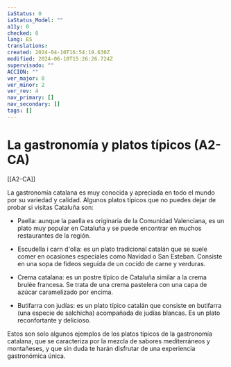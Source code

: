 ```yaml
---
iaStatus: 0
iaStatus_Model: ""
a11y: 0
checked: 0
lang: ES
translations: 
created: 2024-04-10T16:54:19.630Z
modified: 2024-06-10T15:26:26.724Z
supervisado: ""
ACCION: ""
ver_major: 0
ver_minor: 2
ver_rev: 4
nav_primary: []
nav_secondary: []
tags: []
---
```

# La gastronomía y platos típicos (A2-CA)

[[A2-CA]]

La gastronomía catalana es muy conocida y apreciada en todo el mundo por su variedad y calidad. Algunos platos típicos que no puedes dejar de probar si visitas Cataluña son:

- Paella: aunque la paella es originaria de la Comunidad Valenciana, es un plato muy popular en Cataluña y se puede encontrar en muchos restaurantes de la región.

- Escudella i carn d'olla: es un plato tradicional catalán que se suele comer en ocasiones especiales como Navidad o San Esteban. Consiste en una sopa de fideos seguida de un cocido de carne y verduras.

- Crema catalana: es un postre típico de Cataluña similar a la crema brulée francesa. Se trata de una crema pastelera con una capa de azúcar caramelizado por encima.

- Butifarra con judías: es un plato típico catalán que consiste en butifarra (una especie de salchicha) acompañada de judías blancas. Es un plato reconfortante y delicioso.

Estos son solo algunos ejemplos de los platos típicos de la gastronomía catalana, que se caracteriza por la mezcla de sabores mediterráneos y montañeses, y que sin duda te harán disfrutar de una experiencia gastronómica única.
